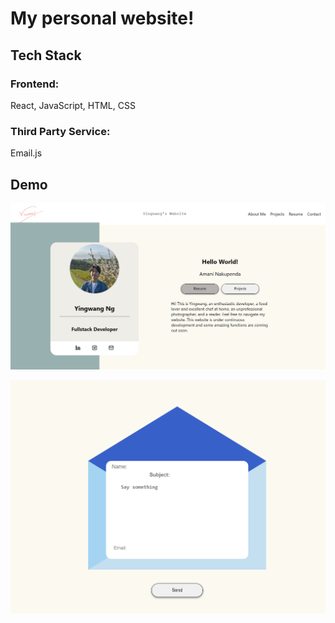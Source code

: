 # My personal website!

## Tech Stack
### Frontend:
React, JavaScript, HTML, CSS

### Third Party Service:
Email.js


## Demo
![Home Page](/public/homePage.png)

![Contact Me Page](/public/contactPage.png)
